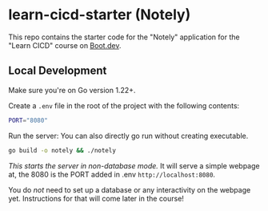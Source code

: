 # learn-cicd-starter (Notely)

This repo contains the starter code for the "Notely" application for the "Learn CICD" course on [Boot.dev](https://boot.dev).

## Local Development

Make sure you're on Go version 1.22+.

Create a `.env` file in the root of the project with the following contents:

```bash
PORT="8080"
```

Run the server: You can also directly go run without creating executable.

```bash
go build -o notely && ./notely
```

_This starts the server in non-database mode._ It will serve a simple webpage at, the 8080 is the PORT added in .env `http://localhost:8080`.

You do _not_ need to set up a database or any interactivity on the webpage yet. Instructions for that will come later in the course!
